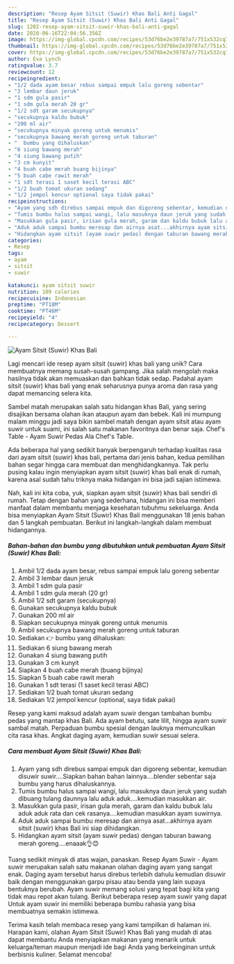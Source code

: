 ```yaml
---
description: "Resep Ayam Sitsit (Suwir) Khas Bali Anti Gagal"
title: "Resep Ayam Sitsit (Suwir) Khas Bali Anti Gagal"
slug: 1202-resep-ayam-sitsit-suwir-khas-bali-anti-gagal
date: 2020-06-16T22:04:56.356Z
image: https://img-global.cpcdn.com/recipes/53d76be2e39787a7/751x532cq70/ayam-sitsit-suwir-khas-bali-foto-resep-utama.jpg
thumbnail: https://img-global.cpcdn.com/recipes/53d76be2e39787a7/751x532cq70/ayam-sitsit-suwir-khas-bali-foto-resep-utama.jpg
cover: https://img-global.cpcdn.com/recipes/53d76be2e39787a7/751x532cq70/ayam-sitsit-suwir-khas-bali-foto-resep-utama.jpg
author: Eva Lynch
ratingvalue: 3.7
reviewcount: 12
recipeingredient:
- "1/2 dada ayam besar rebus sampai empuk lalu goreng sebentar"
- "3 lembar daun jeruk"
- "1 sdm gula pasir"
- "1 sdm gula merah 20 gr"
- "1/2 sdt garam secukupnya"
- "secukupnya kaldu bubuk"
- "200 ml air"
- "secukupnya minyak goreng untuk menumis"
- "secukupnya bawang merah goreng untuk taburan"
- "  bumbu yang dihaluskan"
- "6 siung bawang merah"
- "4 siung bawang putih"
- "3 cm kunyit"
- "4 buah cabe merah buang bijinya"
- "5 buah cabe rawit merah"
- "1 sdt terasi 1 saset kecil terasi ABC"
- "1/2 buah tomat ukuran sedang"
- "1/2 jempol kencur optional saya tidak pakai"
recipeinstructions:
- "Ayam yang sdh direbus sampai empuk dan digoreng sebentar, kemudian disuwir suwir....Siapkan bahan bahan lainnya....blender sebentar saja bumbu yang harus dihaluskannya."
- "Tumis bumbu halus sampai wangi, lalu masuknya daun jeruk yang sudah dibuang tulang daunnya lalu aduk aduk....kemudian masukkan air."
- "Masukkan gula pasir, irisan gula merah, garam dan kaldu bubuk lalu aduk aduk rata dan cek rasanya....kemudian masukkan ayam suwirnya."
- "Aduk aduk sampai bumbu meresap dan airnya asat...akhirnya ayam sitsit (suwir) khas Bali ini siap dihidangkan."
- "Hidangkan ayam sitsit (ayam suwir pedas) dengan taburan bawang merah goreng....enaaak👌😊"
categories:
- Resep
tags:
- ayam
- sitsit
- suwir

katakunci: ayam sitsit suwir 
nutrition: 109 calories
recipecuisine: Indonesian
preptime: "PT18M"
cooktime: "PT46M"
recipeyield: "4"
recipecategory: Dessert

---
```



![Ayam Sitsit (Suwir) Khas Bali](https://img-global.cpcdn.com/recipes/53d76be2e39787a7/751x532cq70/ayam-sitsit-suwir-khas-bali-foto-resep-utama.jpg)

Lagi mencari ide resep ayam sitsit (suwir) khas bali yang unik? Cara membuatnya memang susah-susah gampang. Jika salah mengolah maka hasilnya tidak akan memuaskan dan bahkan tidak sedap. Padahal ayam sitsit (suwir) khas bali yang enak seharusnya punya aroma dan rasa yang dapat memancing selera kita.

Sambel matah merupakan salah satu hidangan khas Bali, yang sering disajikan bersama olahan ikan ataupun ayam dan bebek. Kali ini mumpung malam minggu jadi saya bikin sambel matah dengan ayam sitsit atau ayam suwir untuk suami, ini salah satu makanan favoritnya dan benar saja. Chef&#39;s Table - Ayam Suwir Pedas Ala Chef&#39;s Table.

Ada beberapa hal yang sedikit banyak berpengaruh terhadap kualitas rasa dari ayam sitsit (suwir) khas bali, pertama dari jenis bahan, kedua pemilihan bahan segar hingga cara membuat dan menghidangkannya. Tak perlu pusing kalau ingin menyiapkan ayam sitsit (suwir) khas bali enak di rumah, karena asal sudah tahu triknya maka hidangan ini bisa jadi sajian istimewa.


Nah, kali ini kita coba, yuk, siapkan ayam sitsit (suwir) khas bali sendiri di rumah. Tetap dengan bahan yang sederhana, hidangan ini bisa memberi manfaat dalam membantu menjaga kesehatan tubuhmu sekeluarga. Anda bisa menyiapkan Ayam Sitsit (Suwir) Khas Bali menggunakan 18 jenis bahan dan 5 langkah pembuatan. Berikut ini langkah-langkah dalam membuat hidangannya.

<!--inarticleads1-->

##### Bahan-bahan dan bumbu yang dibutuhkan untuk pembuatan Ayam Sitsit (Suwir) Khas Bali:

1. Ambil 1/2 dada ayam besar, rebus sampai empuk lalu goreng sebentar
1. Ambil 3 lembar daun jeruk
1. Ambil 1 sdm gula pasir
1. Ambil 1 sdm gula merah (20 gr)
1. Ambil 1/2 sdt garam (secukupnya)
1. Gunakan secukupnya kaldu bubuk
1. Gunakan 200 ml air
1. Siapkan secukupnya minyak goreng untuk menumis
1. Ambil secukupnya bawang merah goreng untuk taburan
1. Sediakan  👉 bumbu yang dihaluskan:
1. Sediakan 6 siung bawang merah
1. Gunakan 4 siung bawang putih
1. Gunakan 3 cm kunyit
1. Siapkan 4 buah cabe merah (buang bijinya)
1. Siapkan 5 buah cabe rawit merah
1. Gunakan 1 sdt terasi (1 saset kecil terasi ABC)
1. Sediakan 1/2 buah tomat ukuran sedang
1. Sediakan 1/2 jempol kencur (optional, saya tidak pakai)


Resep yang kami maksud adalah ayam suwir dengan tambahan bumbu pedas yang mantap khas Bali. Ada ayam betutu, sate lilit, hingga ayam suwir sambal matah. Perpaduan bumbu spesial dengan lauknya memunculkan cita rasa khas. Angkat daging ayam, kemudian suwir sesuai selera. 

<!--inarticleads2-->

##### Cara membuat Ayam Sitsit (Suwir) Khas Bali:

1. Ayam yang sdh direbus sampai empuk dan digoreng sebentar, kemudian disuwir suwir....Siapkan bahan bahan lainnya....blender sebentar saja bumbu yang harus dihaluskannya.
1. Tumis bumbu halus sampai wangi, lalu masuknya daun jeruk yang sudah dibuang tulang daunnya lalu aduk aduk....kemudian masukkan air.
1. Masukkan gula pasir, irisan gula merah, garam dan kaldu bubuk lalu aduk aduk rata dan cek rasanya....kemudian masukkan ayam suwirnya.
1. Aduk aduk sampai bumbu meresap dan airnya asat...akhirnya ayam sitsit (suwir) khas Bali ini siap dihidangkan.
1. Hidangkan ayam sitsit (ayam suwir pedas) dengan taburan bawang merah goreng....enaaak👌😊


Tuang sedikit minyak di atas wajan, panaskan. Resep Ayam Suwir - Ayam suwir merupakan salah satu makanan olahan daging ayam yang sangat enak. Daging ayam tersebut harus direbus terlebih dahulu kemudian disuwir baik dengan menggunakan garpu pisau atau benda yang lain supaya bentuknya berubah. Ayam suwir memang solusi yang tepat bagi kita yang tidak mau repot akan tulang. Berikut beberapa resep ayam suwir yang dapat Untuk ayam suwir ini memiliki beberapa bumbu rahasia yang bisa membuatnya semakin istimewa. 

Terima kasih telah membaca resep yang kami tampilkan di halaman ini. Harapan kami, olahan Ayam Sitsit (Suwir) Khas Bali yang mudah di atas dapat membantu Anda menyiapkan makanan yang menarik untuk keluarga/teman maupun menjadi ide bagi Anda yang berkeinginan untuk berbisnis kuliner. Selamat mencoba!
